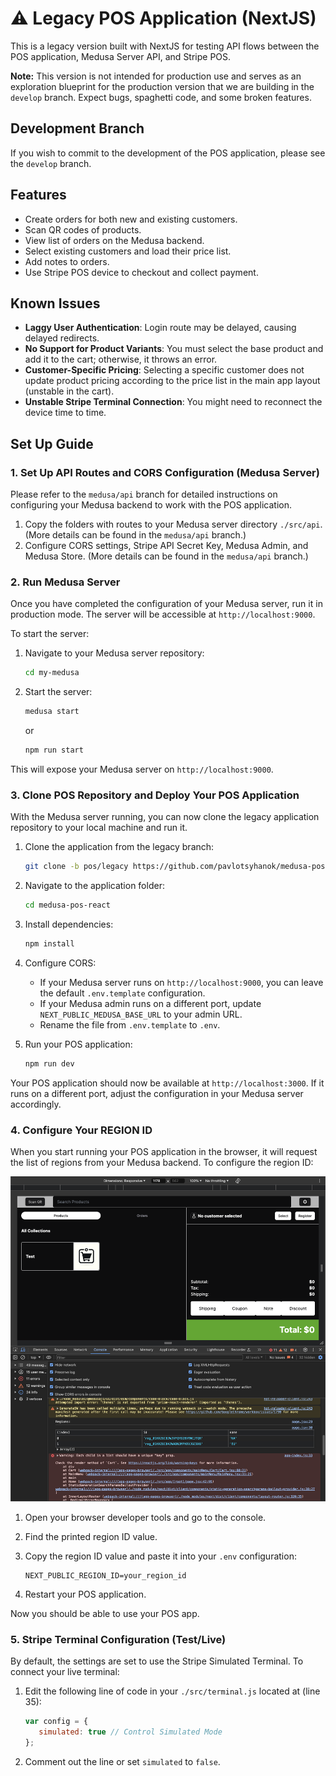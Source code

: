 # ⚠️ Legacy POS Application (NextJS)

This is a legacy version built with NextJS for testing API flows between the POS application, Medusa Server API, and Stripe POS.

**Note:** This version is not intended for production use and serves as an exploration blueprint for the production version that we are building in the `develop` branch. Expect bugs, spaghetti code, and some broken features.

## Development Branch

If you wish to commit to the development of the POS application, please see the `develop` branch.

## Features

- Create orders for both new and existing customers.
- Scan QR codes of products.
- View list of orders on the Medusa backend.
- Select existing customers and load their price list.
- Add notes to orders.
- Use Stripe POS device to checkout and collect payment.

## Known Issues

- **Laggy User Authentication**: Login route may be delayed, causing delayed redirects.
- **No Support for Product Variants**: You must select the base product and add it to the cart; otherwise, it throws an error.
- **Customer-Specific Pricing**: Selecting a specific customer does not update product pricing according to the price list in the main app layout (unstable in the cart).
- **Unstable Stripe Terminal Connection**: You might need to reconnect the device time to time.

## Set Up Guide

### 1. Set Up API Routes and CORS Configuration (Medusa Server)

Please refer to the `medusa/api` branch for detailed instructions on configuring your Medusa backend to work with the POS application.

1. Copy the folders with routes to your Medusa server directory `./src/api`. (More details can be found in the `medusa/api` branch.)
2. Configure CORS settings, Stripe API Secret Key, Medusa Admin, and Medusa Store. (More details can be found in the `medusa/api` branch.)

### 2. Run Medusa Server

Once you have completed the configuration of your Medusa server, run it in production mode. The server will be accessible at `http://localhost:9000`.

To start the server:

1. Navigate to your Medusa server repository:

   ```sh
   cd my-medusa
   ```
2. Start the server:

   ```sh
   medusa start
   ```

   or

   ```sh
   npm run start
   ```

This will expose your Medusa server on `http://localhost:9000`.

### 3. Clone POS Repository and Deploy Your POS Application

With the Medusa server running, you can now clone the legacy application repository to your local machine and run it.

1. Clone the application from the legacy branch:

   ```sh
   git clone -b pos/legacy https://github.com/pavlotsyhanok/medusa-pos-react.git
   ```
2. Navigate to the application folder:

   ```sh
   cd medusa-pos-react
   ```
3. Install dependencies:

   ```sh
   npm install
   ```
4. Configure CORS:

   - If your Medusa server runs on `http://localhost:9000`, you can leave the default `.env.template` configuration.
   - If your Medusa admin runs on a different port, update `NEXT_PUBLIC_MEDUSA_BASE_URL` to your admin URL.
   - Rename the file from `.env.template` to `.env`.
5. Run your POS application:

   ```sh
   npm run dev
   ```

Your POS application should now be available at `http://localhost:3000`. If it runs on a different port, adjust the configuration in your Medusa server accordingly.

### 4. Configure Your REGION ID

When you start running your POS application in the browser, it will request the list of regions from your Medusa backend. To configure the region ID:

<img src="./public/region_id.jpg" alt="Region ID" width="600" height="auo">

1. Open your browser developer tools and go to the console.
2. Find the printed region ID value.
3. Copy the region ID value and paste it into your `.env` configuration:

   ```env
   NEXT_PUBLIC_REGION_ID=your_region_id
   ```
4. Restart your POS application.

Now you should be able to use your POS app.

### 5. Stripe Terminal Configuration (Test/Live)

By default, the settings are set to use the Stripe Simulated Terminal. To connect your live terminal:

1. Edit the following line of code in your `./src/terminal.js` located at (line 35):

   ```javascript
   var config = {
      simulated: true // Control Simulated Mode
   };
   ```
2. Comment out the line or set `simulated` to `false`.
